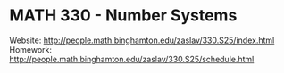# MATH 330 - Number Systems

Website: http://people.math.binghamton.edu/zaslav/330.S25/index.html
Homework: http://people.math.binghamton.edu/zaslav/330.S25/schedule.html